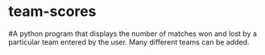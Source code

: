 # team-scores
#A python program that displays the number of matches won and lost by a particular team entered by the user. Many different teams can be added.
